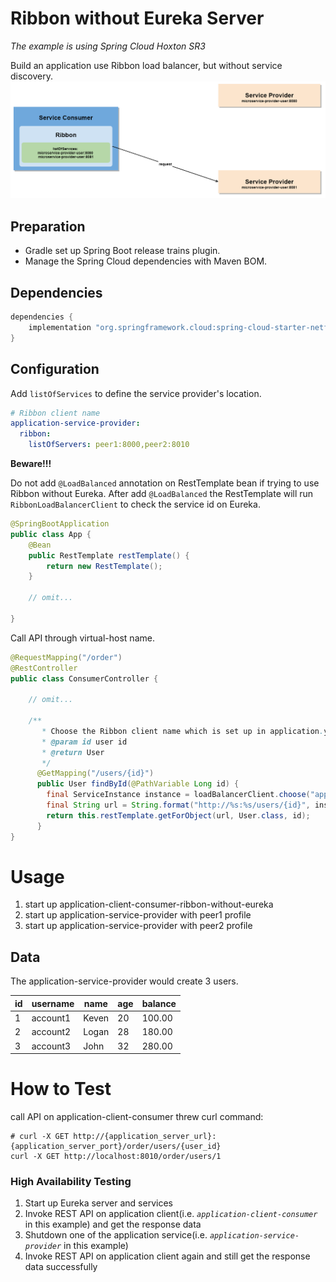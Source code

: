 # Ribbon without Eureka Server
_The example is using Spring Cloud Hoxton SR3_

Build an application use Ribbon load balancer, but without service discovery.
![image](../images/Ribbon%20without%20Eureka.png)

## Preparation
- Gradle set up Spring Boot release trains plugin.
- Manage the Spring Cloud dependencies with Maven BOM.

## Dependencies
```groovy
dependencies {
    implementation "org.springframework.cloud:spring-cloud-starter-netflix-eureka-client"
}
```
## Configuration
Add `listOfServices` to define the service provider's location.
```yaml
# Ribbon client name 
application-service-provider:
  ribbon:
    listOfServers: peer1:8000,peer2:8010
```

**Beware!!!**

Do not add `@LoadBalanced` annotation on RestTemplate bean if trying to use Ribbon without Eureka.
After add `@LoadBalanced` the RestTemplate will run `RibbonLoadBalancerClient` to check the service id on Eureka.
```java
@SpringBootApplication
public class App {
    @Bean
    public RestTemplate restTemplate() {
        return new RestTemplate();
    }
    
    // omit...

}
```

Call API through virtual-host name.
```java
@RequestMapping("/order")
@RestController
public class ConsumerController {
    
    // omit...
     
    /**
       * Choose the Ribbon client name which is set up in application.yml for invoke API call
       * @param id user id
       * @return User
       */
      @GetMapping("/users/{id}")
      public User findById(@PathVariable Long id) {
        final ServiceInstance instance = loadBalancerClient.choose("application-service-provider");
        final String url = String.format("http://%s:%s/users/{id}", instance.getHost(), instance.getPort());
        return this.restTemplate.getForObject(url, User.class, id);
      }
}
```

# Usage
1. start up application-client-consumer-ribbon-without-eureka
2. start up application-service-provider with peer1 profile
3. start up application-service-provider with peer2 profile

## Data
The application-service-provider would create 3 users.

| id | username | name | age | balance |
|---|---|---|---|---|
| 1 | account1 | Keven | 20 | 100.00 |
| 2 | account2 | Logan | 28 | 180.00 |
| 3 | account3 | John | 32 | 280.00 |

# How to Test
call API on application-client-consumer threw curl command:
```shell script
# curl -X GET http://{application_server_url}:{application_server_port}/order/users/{user_id}
curl -X GET http://localhost:8010/order/users/1
```

### High Availability Testing
1. Start up Eureka server and services
2. Invoke REST API on application client(i.e. _`application-client-consumer`_ in this example) and get the response data
3. Shutdown one of the application service(i.e. _`application-service-provider`_ in this example)
4. Invoke REST API on application client again and still get the response data successfully